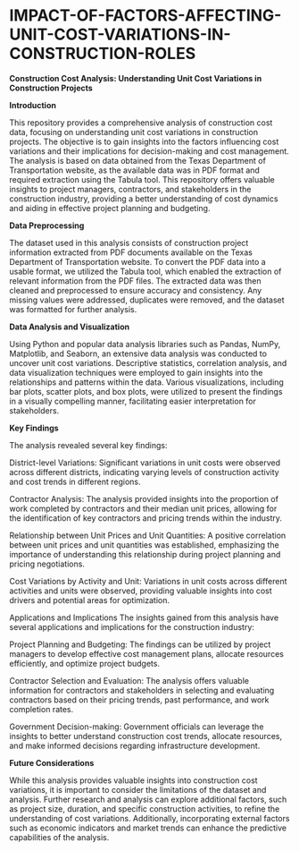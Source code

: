 # IMPACT-OF-FACTORS-AFFECTING-UNIT-COST-VARIATIONS-IN-CONSTRUCTION-ROLES

**Construction Cost Analysis: Understanding Unit Cost Variations in Construction Projects**

**Introduction**

This repository provides a comprehensive analysis of construction cost data, focusing on understanding unit cost variations in construction projects. The objective is to gain insights into the factors influencing cost variations and their implications for decision-making and cost management. The analysis is based on data obtained from the Texas Department of Transportation website, as the available data was in PDF format and required extraction using the Tabula tool. This repository offers valuable insights to project managers, contractors, and stakeholders in the construction industry, providing a better understanding of cost dynamics and aiding in effective project planning and budgeting.

**Data Preprocessing**

The dataset used in this analysis consists of construction project information extracted from PDF documents available on the Texas Department of Transportation website. To convert the PDF data into a usable format, we utilized the Tabula tool, which enabled the extraction of relevant information from the PDF files. The extracted data was then cleaned and preprocessed to ensure accuracy and consistency. Any missing values were addressed, duplicates were removed, and the dataset was formatted for further analysis.

**Data Analysis and Visualization**

Using Python and popular data analysis libraries such as Pandas, NumPy, Matplotlib, and Seaborn, an extensive data analysis was conducted to uncover unit cost variations. Descriptive statistics, correlation analysis, and data visualization techniques were employed to gain insights into the relationships and patterns within the data. Various visualizations, including bar plots, scatter plots, and box plots, were utilized to present the findings in a visually compelling manner, facilitating easier interpretation for stakeholders.

**Key Findings**

The analysis revealed several key findings:

District-level Variations: Significant variations in unit costs were observed across different districts, indicating varying levels of construction activity and cost trends in different regions.

Contractor Analysis: The analysis provided insights into the proportion of work completed by contractors and their median unit prices, allowing for the identification of key contractors and pricing trends within the industry.

Relationship between Unit Prices and Unit Quantities: A positive correlation between unit prices and unit quantities was established, emphasizing the importance of understanding this relationship during project planning and pricing negotiations.

Cost Variations by Activity and Unit: Variations in unit costs across different activities and units were observed, providing valuable insights into cost drivers and potential areas for optimization.

Applications and Implications
The insights gained from this analysis have several applications and implications for the construction industry:

Project Planning and Budgeting: The findings can be utilized by project managers to develop effective cost management plans, allocate resources efficiently, and optimize project budgets.

Contractor Selection and Evaluation: The analysis offers valuable information for contractors and stakeholders in selecting and evaluating contractors based on their pricing trends, past performance, and work completion rates.

Government Decision-making: Government officials can leverage the insights to better understand construction cost trends, allocate resources, and make informed decisions regarding infrastructure development.

**Future Considerations**

While this analysis provides valuable insights into construction cost variations, it is important to consider the limitations of the dataset and analysis. Further research and analysis can explore additional factors, such as project size, duration, and specific construction activities, to refine the understanding of cost variations. Additionally, incorporating external factors such as economic indicators and market trends can enhance the predictive capabilities of the analysis.
